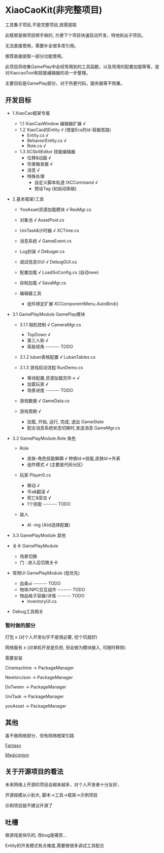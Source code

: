 # XiaoCaoKit(非完整项目)

工具集子项目,不是完整项目,按需提取

此框架是做项目顺手做的, 方便下个项目快速启动开发，特地拆出子项目。

无法直接使用，需要补全很多库引用。

推荐直接提取一部分功能使用。

此项目将收集GamePlay中会经常用到的工具函数，以及常用的配置加载等等，是对XiaocaoTool和技能编辑器的进一步整理。

主要目标是GamePlay部分，对于热更代码，服务器等不侧重。

## 开发目标


* 1.XiaoCao框架专属
	* 1.1 XiaoCaoWindow 编辑器扩展 √
	* 1.2 XiaoCao的Entity  √ (借鉴Ecs的id-容器思路)
		* Entity.cs  √
		* BehaviorEntity.cs √
		* Role.cs  √
	* 1.3 XCSkillEditor 技能编辑器
		* 位移&动画 √
		* 伤害触发器 √
		* 消息 √
		* 特殊处理 
			* 自定义脚本轨道 IXCCommand √ 
			* 预设Tag (如自动索敌)

* 2.基本框架/工具
	* YooAsset资源加载模块 √ ResMgr.cs
	* 对象池 √ AssetPool.cs

	* UniTask&计时器 √ XCTime.cs
	* 消息系统 √  GameEvent.cs
	* Log封装 √ Debuger.cs
	* 调试信息GUI √ DebugGUI.cs 

	* 配置加载 √ LoadSoConfig.cs (自动new)
	* 存档加载 √ SavaMgr.cs
	* 编辑器工具
		* 组件绑定扩展  XCComponentMenu.AutoBind()


* 3.1 GamePlayModule GamePlay模块
	* 3.1.1 相机控制 √ CameraMgr.cs
		* TopDown √
		* 第三人称 √
		* 索敌视角 ------- TODO
	* 3.1.2 luban表格配置 √ LubanTables.cs
	* 3.1.3 游戏启动流程 RunDemo.cs
		* 等待配置,资源加载完毕-> √
		* 加载玩家 √
		* 场景进度 ------- TODO

	* 游戏数据 √ GameData.cs
	* 游戏周期 √
		* 加载, 开始, 运行, 完成, 退出  GameState
		* 配合消息系统状态切换时,发送消息  GameMgr.cs
	
* 3.2 GamePlayModule.Role 角色
	* Role
		* 皮肤-角色技能解耦 √ 
		种族Id->技能,皮肤Id->外表
		* 组件模式 √ (主要是代码分区)
		
	* 玩家 Player0.cs
		* 移动 √
		* 平a&翻滚 √
		* 死亡&受击 √
		* 1个技能 ------- TODO
	* 敌人
		* AI -ing (AiId选择配置)

* 3.3 GamePlayModule 其他
 * 关卡 GamePlayModule
	* 场景切换
	* 门 : 进入后切换关卡


 * 常用UI GamePlayModule (低优先)
	* 血条ui ------- TODO
	* 物体/NPC交互组件 ------- TODO
	* 物品格子容器/详情 ------- TODO 
		* InventoryUI.cs

* Debug工具相关
			



### 暂时做的部分

打包 x (对个人开发似乎不是很必要, 挖个坑就好)

网络服务 x (对单机开发是负担, 但会做为模块接入, 可随时移除)



需要安装

Cinemachine -> PackageManager

NewtonJson  -> PackageManager

DoTween		-> PackageManager

UniTask		-> PackageManager

yooAsset -> PackageManager



## 其他

虽不做网络部分，但有网络框架引路

[Fantasy](https://github.com/qq362946/Fantasy)

[Magiconion](https://github.com/Cysharp/MagicOnion)


## 关于开源项目的看法

未来网络上开源的项目会越来越多，对个人开发者十分友好，

开源规模从小到大, 脚本->工具->框架->示例项目

示例项目就不建议开源了

## 吐槽

做游戏是快乐的, 改bug是痛苦...

Entity的开发模式有点难度,需要做很多调试工具配合



